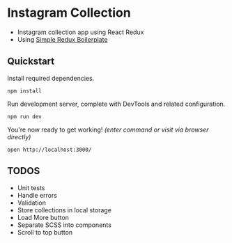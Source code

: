# Instagram Collection

* Instagram collection app using React Redux
* Using [Simple Redux Boilerplate](https://github.com/tsaiDavid/simple-redux-boilerplate)

## Quickstart

Install required dependencies. 
```
npm install
```

Run development server, complete with DevTools and related configuration.
```
npm run dev
```

You're now ready to get working! *(enter command or visit via browser directly)*
```
open http://localhost:3000/
```

## TODOS

* Unit tests
* Handle errors
* Validation
* Store collections in local storage
* Load More button
* Separate SCSS into components
* Scroll to top button

